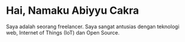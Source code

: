 # Hai, Namaku Abiyyu Cakra

Saya adalah seorang freelancer. Saya sangat antusias dengan teknologi web, Internet of Things (IoT) dan Open Source.
